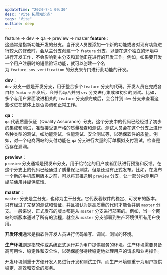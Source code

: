 ```yaml
---
updateTime: "2024-7-1 09:30"
desc: "Vite 拓展知识点"
tags: "Vite"
outline: deep
---
```


feature -> dev -> qa -> preview -> master
**feature**：  
这通常是指新功能开发的分支。当开发人员要添加一个新的功能或者对现有功能进行较大的修改时，会从主分支创建一个 `feature` 分支，以便在这个独立的环境中进行开发工作，不会影响到主分支和其他正在进行的开发工作。例如，如果要开发一个用户注册时的短信验证功能，就可以创建一个名为 `feature_sms_verification` 的分支来专门进行此功能的开发。

  

**dev**：  
`dev` 分支一般是开发分支，用于整合多个 `feature` 分支的代码。开发人员在完成各自的 `feature` 开发后，会将代码合并到 `dev` 分支进行集成和初步的测试。比如，多个与用户界面改进相关的 `feature` 分支都完成后，会合并到 `dev` 分支来查看这些改进在整体上是否协调和正常工作。

  

**qa**：  
`qa` 代表质量保证（Quality Assurance）分支。这个分支中的代码已经经过了初步的集成和测试，准备接受更严格的质量检查和测试。测试人员会在这个分支上进行各种类型的测试，如功能测试、性能测试、安全测试等，以确保软件的质量。例如，对一个电商网站的支付功能在 `qa` 分支进行大量的订单模拟支付测试，检查是否存在漏洞。

  

**preview**：  
`preview` 分支通常是预发布分支，用于给特定的用户或者团队进行预览和反馈。在这个分支上的代码已经通过了质量保证测试，但是还没有正式发布。比如，在发布一个新的手机应用版本之前，可以将其推送到 `preview` 分支，让一部分内测用户提前使用并提供反馈。

  

**master**：  
`master` 分支是主分支，也称为主干分支。它代表着软件的稳定、可发布的版本。只有经过了完整的测试和验证，并且被认为是高质量的代码才能合并到 `master` 分支。一般来说，正式发布的版本都是从 `master` 分支进行部署的。例如，当一个网站的新版本通过了所有的流程，就会从 `master` 分支部署到生产环境供所有用户使用。

**开发环境**通常是指软件开发人员进行代码编写、调试、测试的环境。

**生产环境**则是指软件或系统正式运行并为用户提供服务的环境。生产环境需要具备高可用性、稳定性和安全性，以确保能够持续稳定地处理用户的请求和业务操作。

开发环境侧重于方便开发人员进行开发和测试工作，而生产环境侧重于为用户提供稳定、高效和安全的服务。
